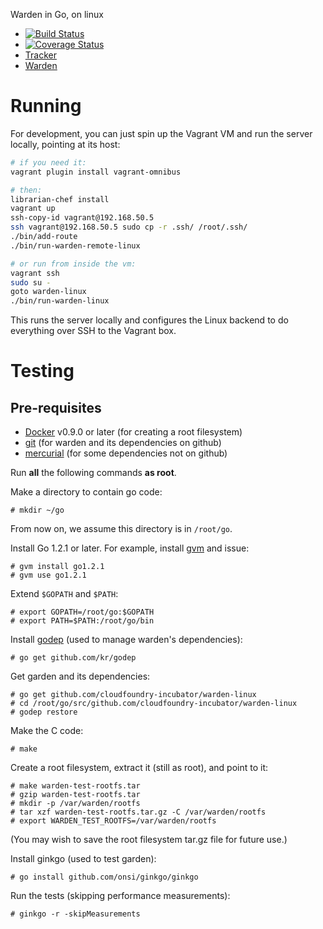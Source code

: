 Warden in Go, on linux

* [![Build Status](http://drone.diego-ci.cf-app.com/github.com/cloudfoundry-incubator/warden-linux/status.svg?branch=master)](http://drone.diego-ci.cf-app.com/github.com/cloudfoundry-incubator/warden-linux)
* [![Coverage Status](https://coveralls.io/repos/cloudfoundry-incubator/warden-linux/badge.png)](https://coveralls.io/r/cloudfoundry-incubator/warden-linux)
* [Tracker](https://www.pivotaltracker.com/s/projects/962374)
* [Warden](https://github.com/cloudfoundry/warden)

# Running

For development, you can just spin up the Vagrant VM and run the server
locally, pointing at its host:

```bash
# if you need it:
vagrant plugin install vagrant-omnibus

# then:
librarian-chef install
vagrant up
ssh-copy-id vagrant@192.168.50.5
ssh vagrant@192.168.50.5 sudo cp -r .ssh/ /root/.ssh/
./bin/add-route
./bin/run-warden-remote-linux

# or run from inside the vm:
vagrant ssh
sudo su -
goto warden-linux
./bin/run-warden-linux
```

This runs the server locally and configures the Linux backend to do everything
over SSH to the Vagrant box.

# Testing

## Pre-requisites

* [Docker](https://www.docker.io/) v0.9.0 or later (for creating a root filesystem)
* [git](http://git-scm.com/) (for warden and its dependencies on github)
* [mercurial](http://mercurial.selenic.com/) (for some dependencies not on github)

Run **all** the following commands **as root**.

Make a directory to contain go code:
```
# mkdir ~/go
```

From now on, we assume this directory is in `/root/go`.

Install Go 1.2.1 or later. For example, install [gvm](https://github.com/moovweb/gvm) and issue:
```
# gvm install go1.2.1
# gvm use go1.2.1
```

Extend `$GOPATH` and `$PATH`:
```
# export GOPATH=/root/go:$GOPATH
# export PATH=$PATH:/root/go/bin
```

Install [godep](https://github.com/kr/godep) (used to manage warden's dependencies):
```
# go get github.com/kr/godep
```

Get garden and its dependencies:
```
# go get github.com/cloudfoundry-incubator/warden-linux
# cd /root/go/src/github.com/cloudfoundry-incubator/warden-linux
# godep restore
```

Make the C code:
```
# make
```

Create a root filesystem, extract it (still as root), and point to it:
```
# make warden-test-rootfs.tar
# gzip warden-test-rootfs.tar
# mkdir -p /var/warden/rootfs
# tar xzf warden-test-rootfs.tar.gz -C /var/warden/rootfs
# export WARDEN_TEST_ROOTFS=/var/warden/rootfs
```
(You may wish to save the root filesystem tar.gz file for future use.)

Install ginkgo (used to test garden):
```
# go install github.com/onsi/ginkgo/ginkgo
```

Run the tests (skipping performance measurements):
```
# ginkgo -r -skipMeasurements
```
